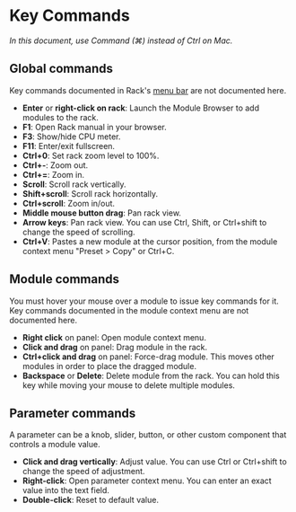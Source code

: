 # Key Commands

*In this document, use Command (⌘) instead of Ctrl on Mac.*

## Global commands

Key commands documented in Rack's [menu bar](MenuBar.html) are not documented here.

- **Enter** or **right-click on rack**: Launch the Module Browser to add modules to the rack.
- **F1**: Open Rack manual in your browser.
- **F3**: Show/hide CPU meter.
- **F11**: Enter/exit fullscreen.
- **Ctrl+0**: Set rack zoom level to 100%.
- **Ctrl+-**: Zoom out.
- **Ctrl+=**: Zoom in.
- **Scroll**: Scroll rack vertically.
- **Shift+scroll**: Scroll rack horizontally.
- **Ctrl+scroll**: Zoom in/out.
- **Middle mouse button drag**: Pan rack view.
- **Arrow keys**: Pan rack view. You can use Ctrl, Shift, or Ctrl+shift to change the speed of scrolling.
- **Ctrl+V**: Pastes a new module at the cursor position, from the module context menu "Preset > Copy" or Ctrl+C.

## Module commands

You must hover your mouse over a module to issue key commands for it.
Key commands documented in the module context menu are not documented here.

- **Right click** on panel: Open module context menu.
- **Click and drag** on panel: Drag module in the rack.
- **Ctrl+click and drag** on panel: Force-drag module. This moves other modules in order to place the dragged module.
- **Backspace** or **Delete**: Delete module from the rack. You can hold this key while moving your mouse to delete multiple modules.

## Parameter commands

A parameter can be a knob, slider, button, or other custom component that controls a module value.

- **Click and drag vertically**: Adjust value. You can use Ctrl or Ctrl+shift to change the speed of adjustment.
- **Right-click**: Open parameter context menu. You can enter an exact value into the text field.
- **Double-click**: Reset to default value.
